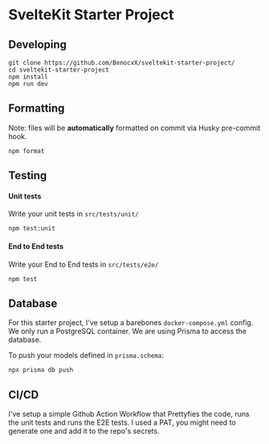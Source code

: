 # SvelteKit Starter Project

## Developing

```
git clone https://github.com/BenocxX/sveltekit-starter-project/
cd sveltekit-starter-project
npm install
npm run dev
```

## Formatting

Note: files will be **automatically** formatted on commit via Husky pre-commit hook.

```
npm format
```

## Testing

#### Unit tests

Write your unit tests in `src/tests/unit/`

```
npm test:unit
```

#### End to End tests

Write your End to End tests in `src/tests/e2e/`

```
npm test
```

## Database

For this starter project, I've setup a barebones `docker-compose.yml` config. We only run a PostgreSQL container. We are using Prisma to access the database.

To push your models defined in `prisma.schema`:

```
npx prisma db push
```

## CI/CD

I've setup a simple Github Action Workflow that Prettyfies the code, runs the unit tests and runs the E2E tests. I used a PAT, you might need to generate one and add it to the repo's secrets.
